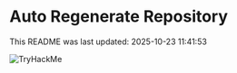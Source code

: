 # Auto Regenerate Repository

This README was last updated: 2025-10-23 11:41:53

 ![TryHackMe](https://tryhackme.com/badge/533634)